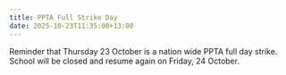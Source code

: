 ```yaml
---
title: PPTA Full Strike Day
date: 2025-10-23T11:35:00+13:00
---
```

Reminder that Thursday 23 October is a nation wide PPTA full day strike.  
School will be closed and resume again on Friday, 24 October.
